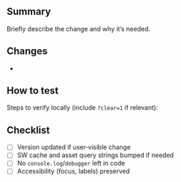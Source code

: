 ## Summary
Briefly describe the change and why it’s needed.

## Changes
- 

## How to test
Steps to verify locally (include `?clear=1` if relevant):

## Checklist
- [ ] Version updated if user‑visible change
- [ ] SW cache and asset query strings bumped if needed
- [ ] No `console.log`/`debugger` left in code
- [ ] Accessibility (focus, labels) preserved

